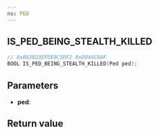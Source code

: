 ```yaml
---
ns: PED
---
```

## IS_PED_BEING_STEALTH_KILLED

```c
// 0x863B23EFDE9C5DF2 0xD044C8AF
BOOL IS_PED_BEING_STEALTH_KILLED(Ped ped);
```


## Parameters
* **ped**: 

## Return value
